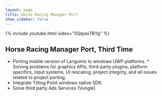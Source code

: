 ```yaml
---
layout: page
title: Horse Racing Manager Port
show_sidebar: false
---
```


{% include youtube.html video="0Qipax7BYg" %}

## Horse Racing Manager Port, Third Time

* Porting mobile version of Languinis to windows UWP platforms. * Solving problems for graphics APIs, third-party plugins, platform specifics, input systems, UI rescaling, project integrity, and all issues related to project porting.
* Integrate Tilting Point windows native SDK.
* Solve third party Ads Services (Vungle).